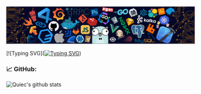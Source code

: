 ![](./src/header.png)

[![Typing SVG]([![Typing SVG](https://readme-typing-svg.herokuapp.com?font=Fira+Code&pause=1000&random=false&width=435&lines=Hai..+saya+AL+Gzl;Programmer+Web+%7C+Laravel;DevOps+%7C+Docker)](https://git.io/typing-svg))

### 📈 GitHub:
![Quiec's github stats](https://github-readme-stats.vercel.app/api/top-langs/?username=algzl17&theme=radical&layout=compact)
